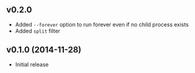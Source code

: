 ## v0.2.0
* Added `--forever` option to run forever even if no child process exists
* Added `split` filter

## v0.1.0 (2014-11-28)
* Initial release
